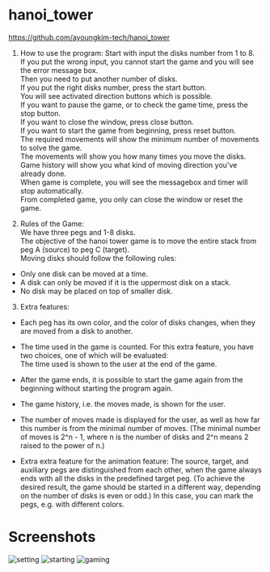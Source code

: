 # hanoi_tower
https://github.com/ayoungkim-tech/hanoi_tower  
1. How to use the program:
 Start with input the disks number from 1 to 8.  
If you put the wrong input, you cannot start the game and you will see the error message box.  
Then you need to put another number of disks.  
If you put the right disks number, press the start button.  
You will see activated direction buttons which is possible.  
If you want to pause the game, or to check the game time, press the stop button.  
If you want to close the window, press close button.  
If you want to start the game from beginning, press reset button.  
The required movements will show the minimum number of movements to solve the game.  
The movements will show you how many times you move the disks.  
Game history will show you what kind of moving direction you've already done.  
When game is complete, you will see the messagebox and timer will stop automatically.  
From completed game, you only can close the window or reset the game.  

2. Rules of the Game:  
We have three pegs and 1-8 disks.  
The objective of the hanoi tower game is to move the entire stack from peg A (source) to peg C (target).  
Moving disks should follow the following rules:  
-  Only one disk can be moved at a time.  
- A disk can only be moved if it is the uppermost disk on a stack.  
- No disk may be placed on top of smaller disk.  

3. Extra features:  
- Each peg has its own color, and the color of disks changes, when they are moved from a disk to another.  

- The time used in the game is counted. For this extra feature, you have two choices, one of which will be evaluated:  
The time used is shown to the user at the end of the game.  

- After the game ends, it is possible to start the game again from the beginning without starting the program again.  

- The game history, i.e. the moves made, is shown for the user.  

- The number of moves made is displayed for the user, as well as how far this number is from the minimal number of moves. (The minimal number of moves is 2^n - 1, where n is the number of disks and 2^n means 2 raised to the power of n.)  

- Extra extra feature for the animation feature: The source, target, and auxiliary pegs are distinguished from each other, when the game always ends with all the disks in the predefined target peg. (To achieve the desired result, the game should be started in a different way, depending on the number of disks is even or odd.) In this case, you can mark the pegs, e.g. with different colors.  
# Screenshots
![setting](https://user-images.githubusercontent.com/76969129/104654515-e5910f80-56c4-11eb-8059-e69f608690c1.png)
![starting](https://user-images.githubusercontent.com/76969129/104654522-e6c23c80-56c4-11eb-966c-4e0a944216bf.png)
![gaming](https://user-images.githubusercontent.com/76969129/104654524-e7f36980-56c4-11eb-939b-5f0edd6c839f.png)

